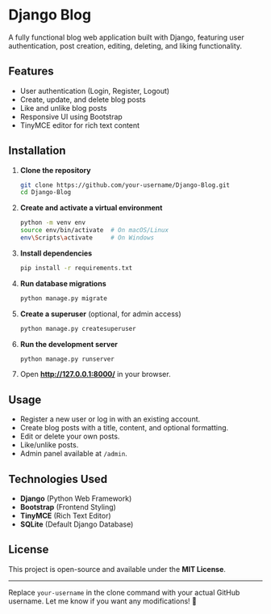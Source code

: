 # **Django Blog**  

A fully functional blog web application built with Django, featuring user authentication, post creation, editing, deleting, and liking functionality.

## **Features**  
- User authentication (Login, Register, Logout)  
- Create, update, and delete blog posts  
- Like and unlike blog posts  
- Responsive UI using Bootstrap  
- TinyMCE editor for rich text content  

## **Installation**  

1. **Clone the repository**  
   ```bash
   git clone https://github.com/your-username/Django-Blog.git
   cd Django-Blog
   ```

2. **Create and activate a virtual environment**  
   ```bash
   python -m venv env
   source env/bin/activate  # On macOS/Linux
   env\Scripts\activate     # On Windows
   ```

3. **Install dependencies**  
   ```bash
   pip install -r requirements.txt
   ```

4. **Run database migrations**  
   ```bash
   python manage.py migrate
   ```

5. **Create a superuser** (optional, for admin access)  
   ```bash
   python manage.py createsuperuser
   ```

6. **Run the development server**  
   ```bash
   python manage.py runserver
   ```

7. Open **http://127.0.0.1:8000/** in your browser.

## **Usage**  
- Register a new user or log in with an existing account.  
- Create blog posts with a title, content, and optional formatting.  
- Edit or delete your own posts.  
- Like/unlike posts.  
- Admin panel available at `/admin`.  

## **Technologies Used**  
- **Django** (Python Web Framework)  
- **Bootstrap** (Frontend Styling)  
- **TinyMCE** (Rich Text Editor)  
- **SQLite** (Default Django Database)  

## **License**  
This project is open-source and available under the **MIT License**.

---

Replace `your-username` in the clone command with your actual GitHub username. Let me know if you want any modifications! 🚀
